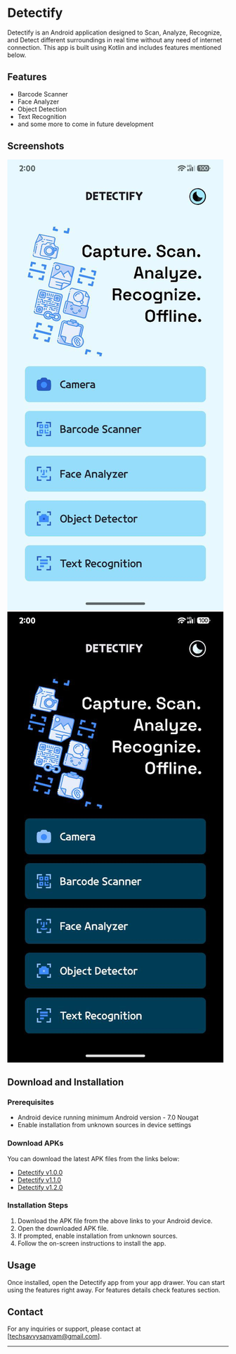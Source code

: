 # Detectify

Detectify is an Android application designed to Scan, Analyze, Recognize, and Detect different surroundings in real time without any need of internet connection. This app is built using Kotlin and includes features mentioned below.

## Features

- Barcode Scanner
- Face Analyzer
- Object Detection
- Text Recognition
- and some more to come in future development

## Screenshots

![Screenshot 1](screenshots/screenshot1.jpg)
![Screenshot 2](screenshots/screenshot2.jpg)

## Download and Installation

### Prerequisites

- Android device running minimum Android version - 7.0 Nougat
- Enable installation from unknown sources in device settings

### Download APKs

You can download the latest APK files from the links below:

- [Detectify v1.0.0](apks/detectify_v1.0.0.apk)
- [Detectify v1.1.0](apks/detectify_v2.0.0.apk)
- [Detectify v1.2.0](apks/detectify_v2.1.0.apk)

### Installation Steps

1. Download the APK file from the above links to your Android device.
2. Open the downloaded APK file.
3. If prompted, enable installation from unknown sources.
4. Follow the on-screen instructions to install the app.

## Usage

Once installed, open the Detectify app from your app drawer. You can start using the features right away. For features details check features section.

## Contact

For any inquiries or support, please contact at [techsavvysanyam@gmail.com].

---

